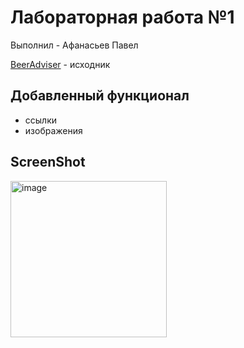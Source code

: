 # Лабораторная работа №1
Выполнил - Афанасьев Павел

[BeerAdviser](https://github.com/ISTU-PO-ANDROID/BeerAdviser) - исходник

## Добавленный функционал

- ссылки
- изображения

## ScreenShot
<img src="https://github.com/user-attachments/assets/8d7e806b-9090-444a-8e51-02b000df7d96" alt="image" width="250">
